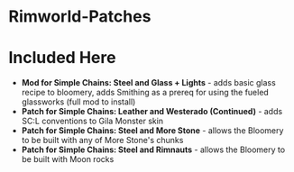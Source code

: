 # Rimworld-Patches


# Included Here


* **Mod for Simple Chains: Steel and Glass + Lights** - adds basic glass recipe to bloomery, adds Smithing as a prereq for using the fueled glassworks (full mod to install)
* **Patch for Simple Chains: Leather and Westerado (Continued)** - adds SC:L conventions to Gila Monster skin
* **Patch for Simple Chains: Steel and More Stone** - allows the Bloomery to be built with any of More Stone's chunks
* **Patch for Simple Chains: Steel and Rimnauts** - allows the Bloomery to be built with Moon rocks
